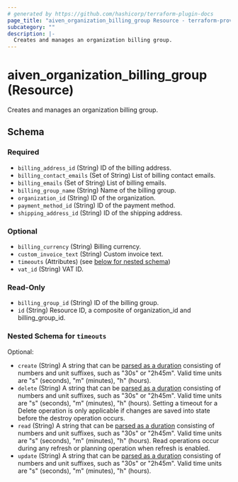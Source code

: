 ```yaml
---
# generated by https://github.com/hashicorp/terraform-plugin-docs
page_title: "aiven_organization_billing_group Resource - terraform-provider-aiven"
subcategory: ""
description: |-
  Creates and manages an organization billing group.
---
```


# aiven_organization_billing_group (Resource)

Creates and manages an organization billing group.



<!-- schema generated by tfplugindocs -->
## Schema

### Required

- `billing_address_id` (String) ID of the billing address.
- `billing_contact_emails` (Set of String) List of billing contact emails.
- `billing_emails` (Set of String) List of billing emails.
- `billing_group_name` (String) Name of the billing group.
- `organization_id` (String) ID of the organization.
- `payment_method_id` (String) ID of the payment method.
- `shipping_address_id` (String) ID of the shipping address.

### Optional

- `billing_currency` (String) Billing currency.
- `custom_invoice_text` (String) Custom invoice text.
- `timeouts` (Attributes) (see [below for nested schema](#nestedatt--timeouts))
- `vat_id` (String) VAT ID.

### Read-Only

- `billing_group_id` (String) ID of the billing group.
- `id` (String) Resource ID, a composite of organization_id and billing_group_id.

<a id="nestedatt--timeouts"></a>
### Nested Schema for `timeouts`

Optional:

- `create` (String) A string that can be [parsed as a duration](https://pkg.go.dev/time#ParseDuration) consisting of numbers and unit suffixes, such as "30s" or "2h45m". Valid time units are "s" (seconds), "m" (minutes), "h" (hours).
- `delete` (String) A string that can be [parsed as a duration](https://pkg.go.dev/time#ParseDuration) consisting of numbers and unit suffixes, such as "30s" or "2h45m". Valid time units are "s" (seconds), "m" (minutes), "h" (hours). Setting a timeout for a Delete operation is only applicable if changes are saved into state before the destroy operation occurs.
- `read` (String) A string that can be [parsed as a duration](https://pkg.go.dev/time#ParseDuration) consisting of numbers and unit suffixes, such as "30s" or "2h45m". Valid time units are "s" (seconds), "m" (minutes), "h" (hours). Read operations occur during any refresh or planning operation when refresh is enabled.
- `update` (String) A string that can be [parsed as a duration](https://pkg.go.dev/time#ParseDuration) consisting of numbers and unit suffixes, such as "30s" or "2h45m". Valid time units are "s" (seconds), "m" (minutes), "h" (hours).
